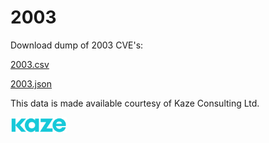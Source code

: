 # 2003

Download dump of 2003 CVE's:

[2003.csv](https://harri-renney-kaze.github.io/CVEFree/2003/2003.csv)

[2003.json](https://harri-renney-kaze.github.io/CVEFree/2003/2003.json)

This data is made available courtesy of Kaze Consulting Ltd.

<img src="../kaze_logo.png" width="90">